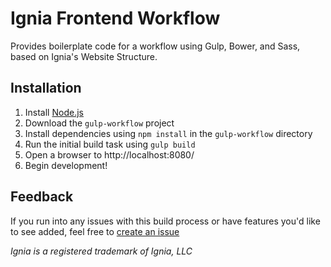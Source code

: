 # Ignia Frontend Workflow

Provides boilerplate code for a workflow using Gulp, Bower, and Sass, based on Ignia's Website Structure.

## Installation
1. Install [Node.js](https://nodejs.org/)
2. Download the `gulp-workflow` project
3. Install dependencies using `npm install` in the `gulp-workflow` directory
4. Run the initial build task using `gulp build`
5. Open a browser to http://localhost:8080/
6. Begin development!

## Feedback
If you run into any issues with this build process or have features you'd like to see added, feel free to [create an issue](https://github.com/Ignia/Gulp-Workflow/issues)

*Ignia is a registered trademark of Ignia, LLC*